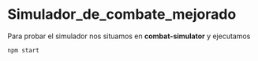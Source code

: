 # Simulador_de_combate_mejorado
Para probar el simulador nos situamos en **combat-simulator** y ejecutamos
```
npm start
```